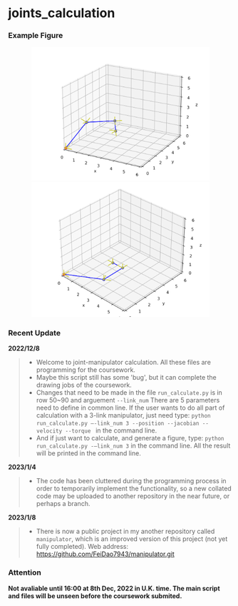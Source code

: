 # joints_calculation

### Example Figure
<div align=center>
<img src="https://github.com/FeiDao7943/joints_calculation/blob/main/example_figure/example.png" width="400px">
<img src="https://github.com/FeiDao7943/joints_calculation/blob/main/example_figure/example2.png" width="400px">
</div>


### Recent Update

**2022/12/8**
>* Welcome to joint-manipulator calculation. All these files are programming for the coursework.
>* Maybe this script still has some 'bug', but it can complete the drawing jobs of the coursework.
>* Changes that need to be made in the file `run_calculate.py` is in row 50~90 and arguement `--link_num`
There are 5 parameters need to define in common line. If the user wants to do all part of calculation with a 3-link manipulator, just need type:
`python run_calculate.py –-link_num 3 --position --jacobian --velocity --torque ` in the command line. 
>* And if just want to calculate, and generate a figure, type: `python run_calculate.py -–link_num 3` in the command line. All the result will be printed in the command line.

**2023/1/4** 
>* The code has been cluttered during the programming process in order to temporarily implement the functionality, so a new collated code may be uploaded to another repository in the near future, or perhaps a branch.

**2023/1/8** 
>* There is now a public project in my another repository called `manipulator`, which is an improved version of this project (not yet fully completed).
> Web address: https://github.com/FeiDao7943/manipulator.git

### Attention
**Not avaliable until 16:00 at 8th Dec, 2022 in U.K. time. The main script and files will be unseen before the coursework submited.**
